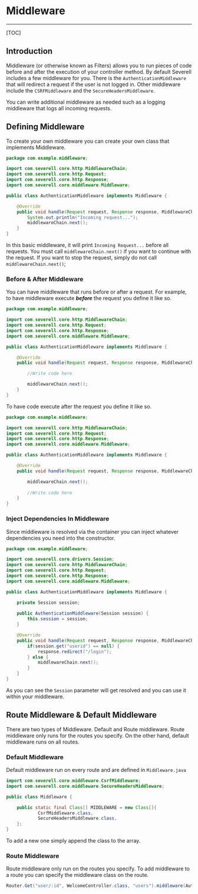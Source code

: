 # Middleware
---
[TOC]

## Introduction
Middleware (or otherwise known as Filters) allows you to run pieces of code before and after the execution 
of your controller method. By default Severell includes a few middleware for you. There is the `AuthenticationMiddleware` that
will redirect a request if the user is not logged in. Other middleware include the `CSRFMiddleware` and the `SecureHeadersMiddleware`.

You can write additional middleware as needed such as a logging middleware that logs all incoming requests.

## Defining Middleware

To create your own middleware you can create your own class that implements Middleware. 

```java
package com.example.middleware;

import com.severell.core.http.MiddlewareChain;
import com.severell.core.http.Request;
import com.severell.core.http.Response;
import com.severell.core.middleware.Middleware;

public class AuthenticationMiddleware implements Middleware {

    @Override
    public void handle(Request request, Response response, MiddlewareChain middlewareChain) throws Exception {
        System.out.println("Incoming request...");
        middlewareChain.next();
    }
}
```

In this basic middleware, it will print `Incoming Request...` before all requests. You must call `middlewareChain.next()` if you want to continue 
with the request. If you want to stop the request, simply do not call `middlewareChain.next()`;

### Before & After Middleware

You can have middleware that runs before or after a request. For example, to have middleware execute ***before*** the request you define it like so.

```java
package com.example.middleware;

import com.severell.core.http.MiddlewareChain;
import com.severell.core.http.Request;
import com.severell.core.http.Response;
import com.severell.core.middleware.Middleware;

public class AuthenticationMiddleware implements Middleware {

    @Override
    public void handle(Request request, Response response, MiddlewareChain middlewareChain) throws Exception {

        //Write code here

        middlewareChain.next();
    }
}

```

To have code execute after the request you define it like so.

```java
package com.example.middleware;

import com.severell.core.http.MiddlewareChain;
import com.severell.core.http.Request;
import com.severell.core.http.Response;
import com.severell.core.middleware.Middleware;

public class AuthenticationMiddleware implements Middleware {

    @Override
    public void handle(Request request, Response response, MiddlewareChain middlewareChain) throws Exception {

        middlewareChain.next();
        
        //Write code here
    }
}
```

### Inject Dependencies In Middleware

Since middleware is resolved via the container you can inject whatever dependencies you need into the constructor. 

```java
package com.example.middleware;

import com.severell.core.drivers.Session;
import com.severell.core.http.MiddlewareChain;
import com.severell.core.http.Request;
import com.severell.core.http.Response;
import com.severell.core.middleware.Middleware;

public class AuthenticationMiddleware implements Middleware {

    private Session session;
    
    public AuthenticationMiddleware(Session session) {
        this.session = session;
    }

    @Override
    public void handle(Request request, Response response, MiddlewareChain middlewareChain) throws Exception {
        if(session.get("userid") == null) {
            response.redirect("/login");
        } else {
            middlewareChain.next();
        }
    }
}
```

As you can see the `Session` parameter will get resolved and you can use it within your middleware. 

## Route Middleware & Default Middleware
There are two types of Middleware. Default and Route middleware. Route middleware only runs for the routes you specify.
On the other hand, default middleware runs on all routes. 

### Default Middleware
Default middleware run on every route and are defined in `Middleware.java`

```java
import com.severell.core.middleware.CsrfMiddleware;
import com.severell.core.middleware.SecureHeadersMiddleware;

public class Middleware {

    public static final Class[] MIDDLEWARE = new Class[]{
            CsrfMiddleware.class,
            SecureHeadersMiddleware.class,
    };
}
```

To add a new one simply append the class to the array.

### Route Middleware
Route middleware only run on the routes you specify. To add middleware to a route you can specify the 
middleware class on the route.
```java
Router.Get("user/:id", WelcomeController.class, "users").middleware(AuthMiddleware.class, ValidateMiddleware.class);
```